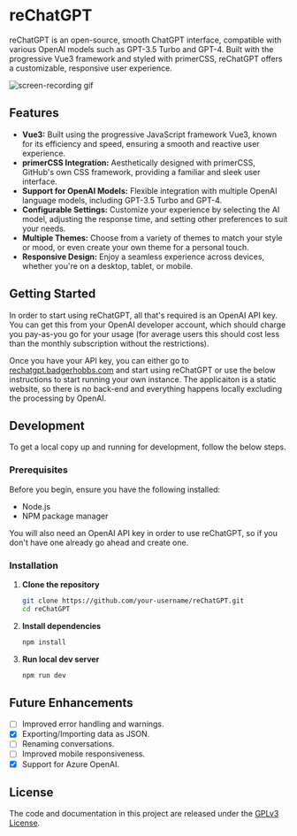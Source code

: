 # reChatGPT

reChatGPT is an open-source, smooth ChatGPT interface, compatible with various OpenAI models such as GPT-3.5 Turbo and GPT-4. Built with the progressive Vue3 framework and styled with primerCSS, reChatGPT offers a customizable, responsive user experience.

![screen-recording gif](https://github.com/BadgerHobbs/reChatGPT-Vue/assets/23462440/a4799f5d-78de-4f13-b0c0-2c98d8ff3869)

## Features

- **Vue3:** Built using the progressive JavaScript framework Vue3, known for its efficiency and speed, ensuring a smooth and reactive user experience.
- **primerCSS Integration:** Aesthetically designed with primerCSS, GitHub's own CSS framework, providing a familiar and sleek user interface.
- **Support for OpenAI Models:** Flexible integration with multiple OpenAI language models, including GPT-3.5 Turbo and GPT-4.
- **Configurable Settings:** Customize your experience by selecting the AI model, adjusting the response time, and setting other preferences to suit your needs.
- **Multiple Themes:** Choose from a variety of themes to match your style or mood, or even create your own theme for a personal touch.
- **Responsive Design:** Enjoy a seamless experience across devices, whether you're on a desktop, tablet, or mobile.

## Getting Started

In order to start using reChatGPT, all that's required is an OpenAI API key. You can get this from your OpenAI developer account, which should charge you pay-as-you go for your usage (for average users this should cost less than the monthly subscription without the restrictions).

Once you have your API key, you can either go to [rechatgpt.badgerhobbs.com](https://rechatgpt.badgerhobbs.com) and start using reChatGPT or use the below instructions to start running your own instance. The applicaiton is a static website, so there is no back-end and everything happens locally excluding the processing by OpenAI.

## Development

To get a local copy up and running for development, follow the below steps.

### Prerequisites

Before you begin, ensure you have the following installed:
- Node.js
- NPM package manager

You will also need an OpenAI API key in order to use reChatGPT, so if you don't have one already go ahead and create one.

### Installation

1. **Clone the repository**

    ```bash
    git clone https://github.com/your-username/reChatGPT.git
    cd reChatGPT
    ```

2. **Install dependencies**

    ```bash
    npm install
    ```

3. **Run local dev server**

    ```bash
    npm run dev
    ```

## Future Enhancements

- [ ] Improved error handling and warnings.
- [x] Exporting/Importing data as JSON.
- [ ] Renaming conversations.
- [ ] Improved mobile responsiveness.
- [x] Support for Azure OpenAI.

## License

The code and documentation in this project are released under the [GPLv3 License](LICENSE).
